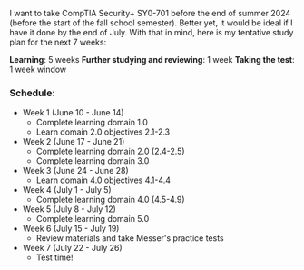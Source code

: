 I want to take CompTIA Security+ SY0-701 before the end of summer 2024 (before the start of the fall school semester). Better yet, it would be ideal if I have it done by the end of July. With that in mind, here is my tentative study plan for the next 7 weeks:

**Learning**: 5 weeks
**Further studying and reviewing**: 1 week
**Taking the test**: 1 week window

### Schedule:
- Week 1 (June 10 - June 14)
	- Complete learning domain 1.0
	- Learn domain 2.0 objectives 2.1-2.3
- Week 2 (June 17 - June 21)
	- Complete learning domain 2.0 (2.4-2.5)
	- Complete learning domain 3.0
- Week 3 (June 24 - June 28)
	- Learn domain 4.0 objectives 4.1-4.4
- Week 4 (July 1 - July 5)
	- Complete learning domain 4.0 (4.5-4.9)
- Week 5 (July 8 - July 12)
	- Complete learning domain 5.0
- Week 6 (July 15 - July 19)
	- Review materials and take Messer's practice tests
- Week 7 (July 22 - July 26)
	- Test time!